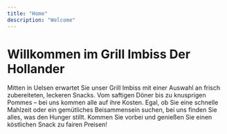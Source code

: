 ```yaml
---
title: "Home"
description: "Welcome"
---
```


# Willkommen im Grill Imbiss Der Hollander

Mitten in Uelsen erwartet Sie unser Grill Imbiss mit einer Auswahl an frisch zubereiteten, leckeren Snacks. Vom saftigen Döner bis zu knusprigen Pommes – bei uns kommen alle auf ihre Kosten. Egal, ob Sie eine schnelle Mahlzeit oder ein gemütliches Beisammensein suchen, bei uns finden Sie alles, was den Hunger stillt. Kommen Sie vorbei und genießen Sie einen köstlichen Snack zu fairen Preisen!
